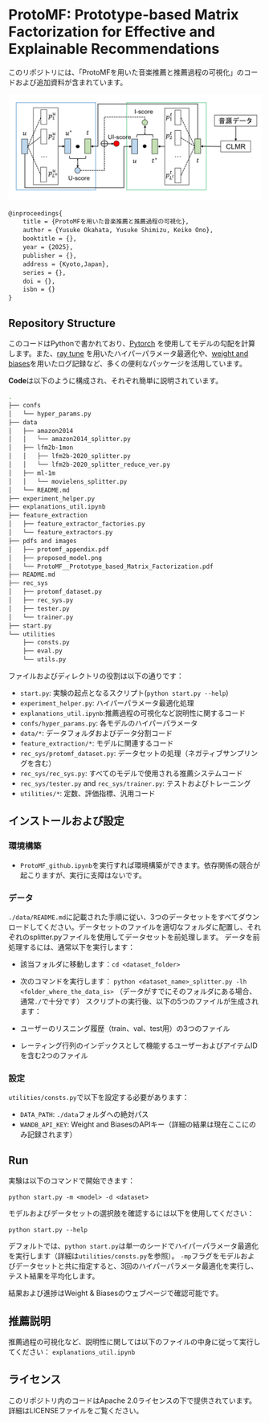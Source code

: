 # ProtoMF: Prototype-based Matrix Factorization for Effective and Explainable Recommendations

このリポジトリには、「ProtoMFを用いた音楽推薦と推薦過程の可視化」のコードおよび追加資料が含まれています。

![ProtoMF Diagram](./pdfs_and_images/proposed_model.png "ProtoMF Diagram")

```latex
@inproceedings{
    title = {ProtoMFを用いた音楽推薦と推薦過程の可視化},
    author = {Yusuke Okahata, Yusuke Shimizu, Keiko Ono},
    booktitle = {},
    year = {2025},
    publisher = {},
    address = {Kyoto,Japan},
    series = {},
    doi = {},
    isbn = {}
}
```

## Repository Structure
このコードはPythonで書かれており、[Pytorch](https://pytorch.org/) を使用してモデルの勾配を計算します。また、[ray tune](https://www.ray.io/ray-tune) を用いたハイパーパラメータ最適化や、[weight and biases](https://wandb.ai/)を用いたログ記録など、多くの便利なパッケージを活用しています。

**Code**は以下のように構成され、それぞれ簡単に説明されています。




```bash
.
├── confs
│   └── hyper_params.py
├── data
│   ├── amazon2014
│   │   └── amazon2014_splitter.py
│   ├── lfm2b-1mon
│   │   ├── lfm2b-2020_splitter.py
│   │   └── lfm2b-2020_splitter_reduce_ver.py
│   ├── ml-1m
│   │   └── movielens_splitter.py
│   └── README.md
├── experiment_helper.py
├── explanations_util.ipynb
├── feature_extraction
│   ├── feature_extractor_factories.py
│   └── feature_extractors.py
├── pdfs and images
│   ├── protomf_appendix.pdf
│   ├── proposed_model.png
│   └── ProtoMF__Prototype_based_Matrix_Factorization.pdf
├── README.md
├── rec_sys
│   ├── protomf_dataset.py
│   ├── rec_sys.py
│   ├── tester.py
│   └── trainer.py
├── start.py
└── utilities
    ├── consts.py
    ├── eval.py
    └── utils.py
```

ファイルおよびディレクトリの役割は以下の通りです：

- `start.py`: 実験の起点となるスクリプト(`python start.py --help`)
- `experiment_helper.py`: ハイパーパラメータ最適化処理
- `explanations_util.ipynb`:推薦過程の可視化など説明性に関するコード
- `confs/hyper_params.py`: 各モデルのハイパーパラメータ
- `data/*`: データフォルダおよびデータ分割コード
- `feature_extraction/*`: モデルに関連するコード
- `rec_sys/protomf_dataset.py`: データセットの処理（ネガティブサンプリングを含む）
- `rec_sys/rec_sys.py`: すべてのモデルで使用される推薦システムコード
- `rec_sys/tester.py` and `rec_sys/trainer.py`: テストおよびトレーニング
- `utilities/*`: 定数、評価指標、汎用コード

## インストールおよび設定

### 環境構築

- `ProtoMF_github.ipynb`を実行すれば環境構築ができます。依存関係の競合が起こりますが、実行に支障はないです。

### データ
`./data/README.md`に記載された手順に従い、3つのデータセットをすべてダウンロードしてください。データセットのファイルを適切なフォルダに配置し、それぞれのsplitter.pyファイルを使用してデータセットを前処理します。
データを前処理するには、通常以下を実行します：

- 該当フォルダに移動します：`cd <dataset_folder>`
- 次のコマンドを実行します：
`python <dataset_name>_splitter.py -lh <folder_where_the_data_is>`
（データがすでにそのフォルダにある場合、通常`./`で十分です）
スクリプトの実行後、以下の5つのファイルが生成されます：

- ユーザーのリスニング履歴（train、val、test用）の3つのファイル
- レーティング行列のインデックスとして機能するユーザーおよびアイテムIDを含む2つのファイル



### 設定

`utilities/consts.py`で以下を設定する必要があります：

- `DATA_PATH`: `./data`フォルダへの絶対パス
- `WANDB_API_KEY`: Weight and BiasesのAPIキー（詳細の結果は現在ここにのみ記録されます）


## Run

実験は以下のコマンドで開始できます：

`python start.py -m <model> -d <dataset>`

モデルおよびデータセットの選択肢を確認するには以下を使用してください：

`python start.py --help`

デフォルトでは、`python start.py`は単一のシードでハイパーパラメータ最適化を実行します（詳細は`utilities/consts.py`を参照）。
`-mp`フラグをモデルおよびデータセットと共に指定すると、3回のハイパーパラメータ最適化を実行し、テスト結果を平均化します。

結果および進捗はWeight & Biasesのウェブページで確認可能です。

## 推薦説明

推薦過程の可視化など、説明性に関しては以下のファイルの中身に従って実行してください：
`explanations_util.ipynb`

## ライセンス
このリポジトリ内のコードはApache 2.0ライセンスの下で提供されています。詳細はLICENSEファイルをご覧ください。